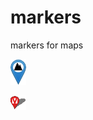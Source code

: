 markers
=======

markers for maps

![](https://raw.githubusercontent.com/tsamaya/markers/master/images/mountainMarker.png)

![](https://raw.githubusercontent.com/tsamaya/markers/master/images/velov.gif)
